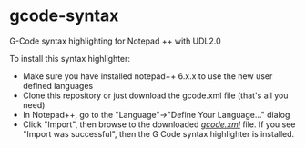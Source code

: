 gcode-syntax
============

G-Code syntax highlighting for Notepad ++ with UDL2.0

To install this syntax highlighter:

- Make sure you have installed notepad++ 6.x.x to use the new user defined languages
- Clone this repository or just download the gcode.xml file (that's all you need)
- In Notepad++, go to the "Language"->"Define Your Language..." dialog
- Click "Import", then browse to the downloaded [_gcode.xml_](https://github.com/robEllenberg/gcode-syntax/blob/master/gcode.xml) file. If you see "Import was successful", then the G Code syntax highlighter is installed.
